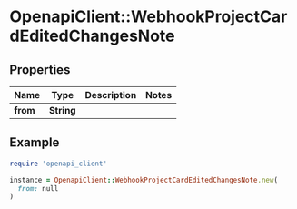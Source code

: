 # OpenapiClient::WebhookProjectCardEditedChangesNote

## Properties

| Name | Type | Description | Notes |
| ---- | ---- | ----------- | ----- |
| **from** | **String** |  |  |

## Example

```ruby
require 'openapi_client'

instance = OpenapiClient::WebhookProjectCardEditedChangesNote.new(
  from: null
)
```

